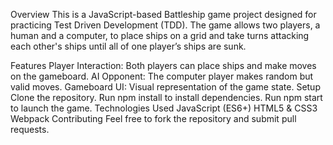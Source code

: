 Overview
This is a JavaScript-based Battleship game project designed for practicing Test Driven Development (TDD). The game allows two players, a human and a computer, to place ships on a grid and take turns attacking each other's ships until all of one player’s ships are sunk.

Features
Player Interaction: Both players can place ships and make moves on the gameboard.
AI Opponent: The computer player makes random but valid moves.
Gameboard UI: Visual representation of the game state.
Setup
Clone the repository.
Run npm install to install dependencies.
Run npm start to launch the game.
Technologies Used
JavaScript (ES6+)
HTML5 & CSS3
Webpack
Contributing
Feel free to fork the repository and submit pull requests.
